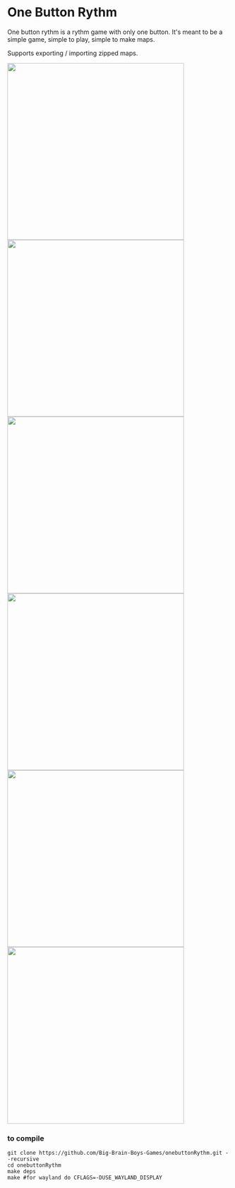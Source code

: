 # One Button Rythm
One button rythm is a rythm game with only one button.
It's meant to be a simple game, simple to play, simple to make maps.

Supports exporting / importing zipped maps.

<img src="https://i.imgur.com/HlqnrCD.png" width="400"/><img src="https://i.imgur.com/iYezI1u.png" width="400"/>
<img src="https://i.imgur.com/96cPavU.png" width="400"/><img src="https://i.imgur.com/aqDuCNY.png" width="400"/>
<img src="https://i.imgur.com/QqbcUfz.png" width="400"/><img src="https://i.imgur.com/FH24BjC.png" width="400"/>

### to compile

    git clone https://github.com/Big-Brain-Boys-Games/onebuttonRythm.git --recursive
    cd onebuttonRythm
    make deps
    make #for wayland do CFLAGS=-DUSE_WAYLAND_DISPLAY
